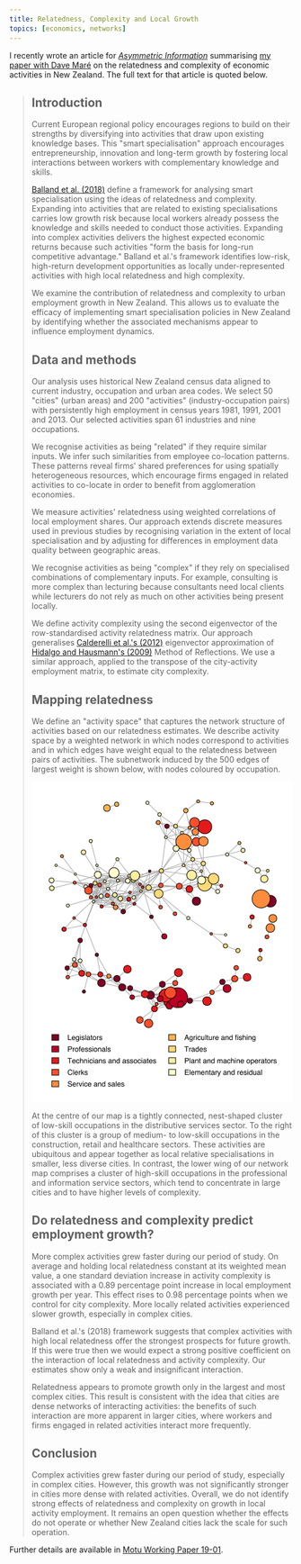 ```yaml
---
title: Relatedness, Complexity and Local Growth
topics: [economics, networks]
---
```


I recently wrote an article for [*Asymmetric Information*][ai-url] summarising [my paper with Dave Maré][motu-wp] on the relatedness and complexity of economic activities in New Zealand.
The full text for that article is quoted below.

> ## Introduction
> 
> Current European regional policy encourages regions to build on their strengths by diversifying into activities that draw upon existing knowledge bases.
> This "smart specialisation" approach encourages entrepreneurship, innovation and long-term growth by fostering local interactions between workers with complementary knowledge and skills.
> 
> [Balland et al. (2018)][balland-etal-2018] define a framework for analysing smart specialisation using the ideas of relatedness and complexity.
> Expanding into activities that are related to existing specialisations carries low growth risk because local workers already possess the knowledge and skills needed to conduct those activities.
> Expanding into complex activities delivers the highest expected economic returns because such activities "form the basis for long-run competitive advantage."
> Balland et al.'s framework identifies low-risk, high-return development opportunities as locally under-represented activities with high local relatedness and high complexity.
> 
> We examine the contribution of relatedness and complexity to urban employment growth in New Zealand.
> This allows us to evaluate the efficacy of implementing smart specialisation policies in New Zealand by identifying whether the associated mechanisms appear to influence employment dynamics.
> 
> ## Data and methods
> 
> Our analysis uses historical New Zealand census data aligned to current industry, occupation and urban area codes.
> We select 50 "cities" (urban areas) and 200 "activities" (industry-occupation pairs) with persistently high employment in census years 1981, 1991, 2001 and 2013.
> Our selected activities span 61 industries and nine occupations.
> 
> We recognise activities as being "related" if they require similar inputs.
> We infer such similarities from employee co-location patterns.
> These patterns reveal firms' shared preferences for using spatially heterogeneous resources, which encourage firms engaged in related activities to co-locate in order to benefit from agglomeration economies.
> 
> We measure activities' relatedness using weighted correlations of local employment shares.
> Our approach extends discrete measures used in previous studies by recognising variation in the extent of local specialisation and by adjusting for differences in employment data quality between geographic areas.
> 
> We recognise activities as being "complex" if they rely on specialised combinations of complementary inputs.
> For example, consulting is more complex than lecturing because consultants need local clients while lecturers do not rely as much on other activities being present locally.
> 
> We define activity complexity using the second eigenvector of the row-standardised activity relatedness matrix.
> Our approach generalises [Calderelli et al.'s (2012)][calderelli-etal-2012] eigenvector approximation of [Hidalgo and Hausmann's (2009)][hidalgo-hausmann-2009] Method of Reflections.
> We use a similar approach, applied to the transpose of the city-activity employment matrix, to estimate city complexity.
> 
> ## Mapping relatedness
> 
> We define an "activity space" that captures the network structure of activities based on our relatedness estimates.
> We describe activity space by a weighted network in which nodes correspond to activities and in which edges have weight equal to the relatedness between pairs of activities.
> The subnetwork induced by the 500 edges of largest weight is shown below, with nodes coloured by occupation.
> 
> ![](figures/activity-space.svg)
> 
> At the centre of our map is a tightly connected, nest-shaped cluster of low-skill occupations in the distributive services sector.
> To the right of this cluster is a group of medium- to low-skill occupations in the construction, retail and healthcare sectors.
> These activities are ubiquitous and appear together as local relative specialisations in smaller, less diverse cities.
> In contrast, the lower wing of our network map comprises a cluster of high-skill occupations in the professional and information service sectors, which tend to concentrate in large cities and to have higher levels of complexity.
> 
> ## Do relatedness and complexity predict employment growth?
> 
> More complex activities grew faster during our period of study.
> On average and holding local relatedness constant at its weighted mean value, a one standard deviation increase in activity complexity is associated with a 0.89 percentage point increase in local employment growth per year.
> This effect rises to 0.98 percentage points when we control for city complexity.
> More locally related activities experienced slower growth, especially in complex cities.
> 
> Balland et al.'s (2018) framework suggests that complex activities with high local relatedness offer the strongest prospects for future growth.
> If this were true then we would expect a strong positive coefficient on the interaction of local relatedness and activity complexity.
> Our estimates show only a weak and insignificant interaction.
> 
> Relatedness appears to promote growth only in the largest and most complex cities.
> This result is consistent with the idea that cities are dense networks of interacting activities: the benefits of such interaction are more apparent in larger cities, where workers and firms engaged in related activities interact more frequently.
> 
> ## Conclusion
> 
> Complex activities grew faster during our period of study, especially in complex cities.
> However, this growth was not significantly stronger in cities more dense with related activities.
> Overall, we do not identify strong effects of relatedness and complexity on growth in local activity employment.
> It remains an open question whether the effects do not operate or whether New Zealand cities lack the scale for such operation.

Further details are available in [Motu Working Paper 19-01][motu-wp].

[ai-url]: https://www.nzae.org.nz/blog-page/nzae-newsletters/
[motu-wp]: https://motu.nz/our-work/urban-and-regional/regions/relatedness-complexity-and-local-growth/
[balland-etal-2018]: https://doi.org/10.1080/00343404.2018.1437900
[calderelli-etal-2012]: https://doi.org/10.1371/journal.pone.0047278
[hidalgo-hausmann-2009]: https://doi.org/10.1073/pnas.0900943106
